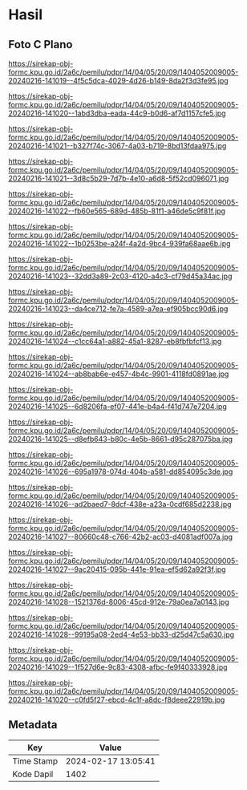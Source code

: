 # Hasil

## Foto C Plano

https://sirekap-obj-formc.kpu.go.id/2a6c/pemilu/pdpr/14/04/05/20/09/1404052009005-20240216-141019--4f5c5dca-4029-4d26-b149-8da2f3d3fe95.jpg

https://sirekap-obj-formc.kpu.go.id/2a6c/pemilu/pdpr/14/04/05/20/09/1404052009005-20240216-141020--1abd3dba-eada-44c9-b0d6-af7d1157cfe5.jpg

https://sirekap-obj-formc.kpu.go.id/2a6c/pemilu/pdpr/14/04/05/20/09/1404052009005-20240216-141021--b327f74c-3067-4a03-b719-8bd13fdaa975.jpg

https://sirekap-obj-formc.kpu.go.id/2a6c/pemilu/pdpr/14/04/05/20/09/1404052009005-20240216-141021--3d8c5b29-7d7b-4e10-a6d8-5f52cd096071.jpg

https://sirekap-obj-formc.kpu.go.id/2a6c/pemilu/pdpr/14/04/05/20/09/1404052009005-20240216-141022--fb60e565-689d-485b-81f1-a46de5c9f81f.jpg

https://sirekap-obj-formc.kpu.go.id/2a6c/pemilu/pdpr/14/04/05/20/09/1404052009005-20240216-141022--1b0253be-a24f-4a2d-9bc4-939fa68aae6b.jpg

https://sirekap-obj-formc.kpu.go.id/2a6c/pemilu/pdpr/14/04/05/20/09/1404052009005-20240216-141023--32dd3a89-2c03-4120-a4c3-cf79d45a34ac.jpg

https://sirekap-obj-formc.kpu.go.id/2a6c/pemilu/pdpr/14/04/05/20/09/1404052009005-20240216-141023--da4ce712-fe7a-4589-a7ea-ef905bcc90d6.jpg

https://sirekap-obj-formc.kpu.go.id/2a6c/pemilu/pdpr/14/04/05/20/09/1404052009005-20240216-141024--c1cc64a1-a882-45a1-8287-eb8fbfbfcf13.jpg

https://sirekap-obj-formc.kpu.go.id/2a6c/pemilu/pdpr/14/04/05/20/09/1404052009005-20240216-141024--ab8bab6e-e457-4b4c-9901-4118fd0891ae.jpg

https://sirekap-obj-formc.kpu.go.id/2a6c/pemilu/pdpr/14/04/05/20/09/1404052009005-20240216-141025--6d8206fa-ef07-441e-b4a4-f41d747e7204.jpg

https://sirekap-obj-formc.kpu.go.id/2a6c/pemilu/pdpr/14/04/05/20/09/1404052009005-20240216-141025--d8efb643-b80c-4e5b-8661-d95c287075ba.jpg

https://sirekap-obj-formc.kpu.go.id/2a6c/pemilu/pdpr/14/04/05/20/09/1404052009005-20240216-141026--695a1978-074d-404b-a581-dd854095c3de.jpg

https://sirekap-obj-formc.kpu.go.id/2a6c/pemilu/pdpr/14/04/05/20/09/1404052009005-20240216-141026--ad2baed7-8dcf-438e-a23a-0cdf685d2238.jpg

https://sirekap-obj-formc.kpu.go.id/2a6c/pemilu/pdpr/14/04/05/20/09/1404052009005-20240216-141027--80660c48-c766-42b2-ac03-d4081adf007a.jpg

https://sirekap-obj-formc.kpu.go.id/2a6c/pemilu/pdpr/14/04/05/20/09/1404052009005-20240216-141027--9ac20415-095b-441e-91ea-ef5d62a92f3f.jpg

https://sirekap-obj-formc.kpu.go.id/2a6c/pemilu/pdpr/14/04/05/20/09/1404052009005-20240216-141028--1521376d-8006-45cd-912e-79a0ea7a0143.jpg

https://sirekap-obj-formc.kpu.go.id/2a6c/pemilu/pdpr/14/04/05/20/09/1404052009005-20240216-141028--99195a08-2ed4-4e53-bb33-d25d47c5a630.jpg

https://sirekap-obj-formc.kpu.go.id/2a6c/pemilu/pdpr/14/04/05/20/09/1404052009005-20240216-141029--1f527d6e-9c83-4308-afbc-fe9f40333928.jpg

https://sirekap-obj-formc.kpu.go.id/2a6c/pemilu/pdpr/14/04/05/20/09/1404052009005-20240216-141020--c0fd5f27-ebcd-4c1f-a8dc-f8deee22919b.jpg


## Metadata

| Key        | Value               |
| ---------- | ------------------- |
| Time Stamp | 2024-02-17 13:05:41 |
| Kode Dapil | 1402                |




